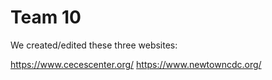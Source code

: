 # Team 10

We created/edited these three websites:

https://www.cecescenter.org/
https://www.newtowncdc.org/
